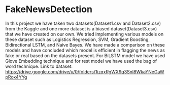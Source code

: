 # FakeNewsDetection

In this project we have taken two datasets(Dataset1.csv and Dataset2.csv) from the Kaggle and one more dataset is a biased dataset(Dataset3.csv) that we have created on our own. We tried implementing various models on these dataset such as Logistics Regression, SVM, Gradient Boosting, Bidirectional LSTM, and Naive Bayes. We have made a comparison on these models and have concluded which model is efficient in flagging the news as fake or real based on the datasets present. For BiLSTM model we have used Glove Embedding technique and for rest model we have used the bag of word technique.
Link to dataset: https://drive.google.com/drive/u/0/folders/1izqxRgWX9q3SnI8WkaYNeGaWpRox4YYg
